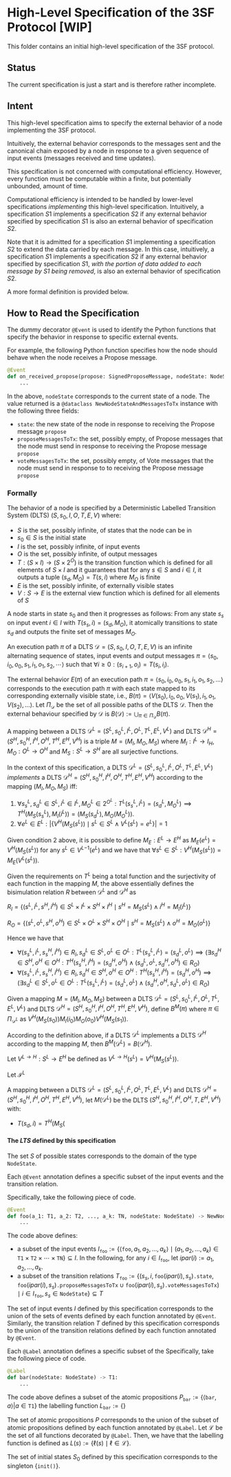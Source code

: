 # High-Level Specification of the 3SF Protocol [WIP]

This folder contains an initial high-level specification of the 3SF protocol.

## Status

The current specification is just a start and is therefore rather incomplete.

## Intent

This high-level specification aims to specify the external behavior of a node implementing the 3SF protocol.

Intuitively, the external behavior corresponds to the messages sent and the canonical chain exposed by a node in response to a given sequence of input events (messages received and time updates).

This specification is not concerned with computational efficiency.
However, every function must be computable within a finite, but potentially unbounded, amount of time.

Computational efficiency is intended to be handled by lower-level specifications _implementing_ this high-level specification.
Intuitively, a specification $S1$ implements a specification $S2$ if any external behavior specified by specification $S1$ is also an external behavior of specification $S2$.

Note that it is admitted for a specification $S1$ implementing a specification $S2$ to extend the data carried by each message.
In this case, intuitively, a specification $S1$ implements a specification $S2$ if any external behavior specified by specification $S1$, _with the portion of data added to each message by $S1$ being removed_, is also an external behavior of specification $S2$.

A more formal definition is provided below.



## How to Read the Specification

The dummy decorator `@Event` is used to identify the Python functions that specify the behavior in response to specific external events.

For example, the following Python function specifies how the node should behave when the node receives a Propose message.

```python
@Event
def on_received_propose(propose: SignedProposeMessage, nodeState: NodeState) -> NewNodeStateAndMessagesToTx:
    ...
```

In the above, `nodeState` corresponds to the current state of a node.
The value returned is a `@dataclass NewNodeStateAndMessagesToTx` instance with the following three fields:

- `state`: the new state of the node in response to receiving the Propose message `propose`
- `proposeMessagesToTx`: the set, possibly empty, of Propose messages that the node must send in response  to receiving the Propose message `propose`
- `voteMessagesToTx`: the set, possibly empty, of Vote messages that the node must send in response to  to receiving the Propose message `propose`

### Formally

<!-- The behavior of a node is specified as a Labelled Transition System $LTS = (S, S_0, I, O, P, T, L)$ where:

- $S$ is the set, possibly infinite, of states that the node can be in
- $S_0 \subseteq S$ is the set of possible initial states
- $I$ is the set, possibly infinite, of input events
- $O$ is the set, possibly infinite, of output messages
- $P$ is the set, possibly infinite, of atomic propositions associated with each state
- $T \subseteq S \times I \times S \times 2^O$ is the transition relation
- $L: S \to 2^P$ is the labelling function

A node starts in one of the possible initial states $S_0$.
A node in state $s_s$, on input event $i \in I$, it can atomically move to any state $s_d$ and output any finite set of messages $M_O$ such that that $(s_s, i, s_d, M_O) \in T$.

An execution path $\pi$ of $LTS$ is any possibly infinite sequence of states, input events $\pi = s_0 i_0 o_0 s_1 i_1 o_1 \cdots s_k i_k o_k s_{k+1}$ such that
- $s_o \in S_0$
- $\forall i \in [0, k]: (s_i, i_i, s_{i+1}, o_i) \in T$.

The external behavior $E(\pi)$ of an execution path $\pi = s_0 i_0 o_0 s_1 i_1 o_1 \cdots s_k i_k o_k s_{k+1}$ corresponds to the execution path $\pi$ with each state replaced by its label, i.e., $E(\pi) = \pi = L(s_0) i_0 o_0 L(s_1) i_1 o_1 \cdots L(s_k) i_k o_k L(s_{k+1})$.
Let $\Pi_{LTS}$ be the set of all possible paths of the labelled transition system $LTS$.
Then the external behaviour specified by $LTS$ is $E_{LTS} := \bigcup_{\pi \in \Pi} E(\pi)$. -->


The behavior of a node is specified by a Deterministic Labelled Transition System (DLTS) $(S, s_0, I, O, T, E, V)$ where:

- $S$ is the set, possibly infinite, of states that the node can be in
- $s_0 \in S$ is the initial state
- $I$ is the set, possibly infinite, of input events
- $O$ is the set, possibly infinite, of output messages
- $T: (S \times I) \to (S \times 2^O)$ is the transition function which is defined for all elements of $S \times I$ and it guarantees that for any $s \in S$ and $i \in I$, it outputs a tuple $(s_d, M_O) = T(s, i)$ where $M_O$ is finite
- $E$ is the set, possibly infinite, of externally visible states
- $V: S \to E$ is the external view function which is defined for all elements of $S$

A node starts in state $s_0$ and then it progresses as follows:
From any state $s_s$ on input event $i \in I$ with $T(s_s, i) = (s_d, M_O)$, it atomically transitions to state $s_d$ and outputs the finite set of messages $M_O$.

An execution path $\pi$ of a DLTS $\mathcal{D} = (S, s_0, I, O, T, E, V)$ is an infinite alternating sequence of states, input events and output messages $\pi = \langle s_0, i_0, o_0, s_1, i_1, o_1, s_2, \cdots  \rangle$ such that $\forall i \geq 0:  (s_{i+1}, o_i) = T(s_i, i_i)$.

The external behavior $E(\pi)$ of an execution path $\pi = \langle s_0, i_0, o_0, s_1, i_1, o_1, s_2, \ldots  \rangle$ corresponds to the execution path $\pi$ with each state mapped to its corresponding externally visible state, i.e., $B(\pi) =  \langle V(s_0), i_0, o_0, V(s_1), i_1, o_1, V(s_2), \ldots \rangle$.
Let $\Pi_\mathcal{{D}}$ be the set of all possible paths of the DLTS $\mathcal{D}$.
Then the external behaviour specified by $\mathcal{D}$ is $B(\mathcal{D}) := \bigcup_{\pi \in \Pi_\mathcal{D}} B(\pi)$.

A mapping between a DLTS $\mathcal{D}^L = (S^L, s_0^L, I^L, O^L, T^L, E^L, V^L)$ and DLTS $\mathcal{D}^H = (S^H, s_0^H, I^H, O^H, T^H, E^H, V^H)$ is a triple $M = (M_I, M_O, M_S)$ where $M_I: I^L \to I_H$, $M_O: O^L \to O^H$ and $M_S: S^L \to S^H$ are all surjective functions.

In the context of this specification, a DLTS $\mathcal{D}^L = (S^L, s_0^L, I^L, O^L, T^L, E^L, V^L)$ _implements_ a DLTS $\mathcal{D}^H = (S^H, s_0^H, I^H, O^H, T^H, E^H, V^H)$ according to the mapping $(M_I, M_O, M_S)$ iff:

<!-- 1. $M_E(V^L(s_0^L)) = V^H(s_0^H)$ -->

1. $\forall s_s^L, s_d^L \in S^L, i^L \in I^L, M_O^L \in 2^{O^L}: T^L(s_s^L, i^L) = (s_d^L, M_O^L) \implies T^H(M_S(s_s^L), M_I(i^L)) = (M_S(s_d^L), M_O(M_O^L))$.
2. $\forall e^L \in E^L : |\{V^H(M_S(s^L)) \mid s^L \in S^L \land V^L(s^L) = e^L\}| = 1$

Given condition 2 above, it is possible to define $M_E: E^L \to E^H$ as $M_E(e^L) = V^H(M_S(s^L))$ for any $s^L \in {V^L}^{-1}(e^L)$ and we have that $\forall s^L \in S^L : V^H(M_S(s^L)) = M_E(V^L(s^L))$.


Given the requirements on $T^L$ being a total function and the surjectivity of each function in the mapping $M$, the above essentially defines the bisimulation relation $R$ between $\mathcal{D}^L$ and $\mathcal{D}^H$ as 

$R_I = \{ (s^L, i^L, s^H, i^H) \in S^L \times I^L  \times S^H \times I^H  \mid s^H=M_S(s^L) \land i^H = M_I(i^L)\}$

$R_O = \{ (s^L, o^L, s^H, o^H) \in S^L \times O^L \times S^H \times O^H \mid s^H=M_S(s^L)  \land o^H=M_O(o^L)\}$

Hence we have that
<!-- - $\forall (s_s^L, i^L, s_s^H, i^H) \in R_I, (s_d^L, o^L, s_d^H, o^H) \in R_O: T^L(s_s^L, i^L) = (s_d^L, o^L) \implies T^H(s_s^H, i^H) = (s_d^H, o^H)$ -->
- $\forall (s_s^L, i^L, s_s^H, i^H) \in R_I, s_d^L \in S^L, o^L \in O^L: T^L(s_s^L, i^L) = (s_d^L, o^L) \implies (\exists s_d^H \in S^H, o^H \in O^H: T^H(s_s^H, i^H) = (s_d^H, o^H) \land (s_d^L, o^L, s_d^H, o^H) \in R_O)$
- $\forall (s_s^L, i^L, s_s^H, i^H) \in R_I, s_d^H \in S^H, o^H \in O^H: T^H(s_s^H, i^H) = (s_d^H, o^H) \implies (\exists s_d^L \in S^L, o^L \in O^L: T^L(s_s^L, i^L) = (s_d^L, o^L) \land (s_d^H, o^H, s_d^L, o^L) \in R_O)$

Given a mapping $M=(M_I, M_O, M_S)$ between a DLTS $\mathcal{D}^L = (S^L, s_0^L, I^L, O^L, T^L, E^L, V^L)$ and DLTS $\mathcal{D}^H = (S^H, s_0^H, I^H, O^H, T^H, E^H, V^H)$, define $B^M(\pi)$ where $\pi \in \Pi_{\mathcal{D}^L}$ as $V^H(M_S(s_0))M_I(i_0)M_O(o_0)V^H(M_S(s_1))$.

According to the definition above, if a DLTS $\mathcal{D}^L$ implements a DLTS $\mathcal{D}^H$ according to the mapping $M$, then $B^M(\mathcal{D}^L) = B(\mathcal{D}^H)$.


Let $V^{L \to H}:S^L \to E^H$ be defined as $V^{L \to H}(s^L) = V^H(M_S(s^L))$.



Let $\mathcal{I}^L$

A mapping between a DLTS $\mathcal{D}^L = (S^L, s_0^L, I^L, O^L, T^L, E^L, V^L)$ and DLTS $\mathcal{D}^H  = (S^H, s_0^H, I^H, O^H, T^H, E^H, V^H)$, let $M(\mathcal{D}^L)$ be the DLTS $(S^H, s_0^H, I^H, O^H, T, E^H, V^H)$ with:

- $T(s_d, i) = T^H(M_S($

#### The $LTS$ defined by this specification

The set $S$ of possible states corresponds to the domain of the type $\texttt{NodeState}$.

Each `@Event` annotation defines a specific subset of the input events and the transition relation.

Specifically, take the following piece of code.

```python
@Event
def foo(a_1: T1, a_2: T2, ..., a_k: TN, nodeState: NodeState) -> NewNodeStateAndMessagesToTx:
    ...
```
The code above defines:

- a subset of the input events $I_{\texttt{foo}} := \{\langle \texttt{foo}, a_1, a_2, \ldots, a_k \rangle \mid (a_1, a_2, \ldots, a_k) \in \texttt{T1} \times \texttt{T2} \times \cdots \times \texttt{TN} \} \subseteq I$. In the following, for any $i \in I_{\texttt{foo}}$, let $ipar(i) := a_1, a_2, \ldots, a_k$.
- a subset of the transition relations $T_{\texttt{foo}} := \left\{(s_s, i, \texttt{foo}(ipar(i), s_s)\texttt{.state}, \texttt{foo}(ipar(i), s_s)\texttt{.proposeMessagesToTx} \cup \texttt{foo}(ipar(i), s_s)\texttt{.voteMessagesToTx}) \mid i \in I_{\texttt{foo}}, s_s \in \texttt{NodeState} \right\} \subseteq T$


The set of input events $I$ defined by this specification corresponds to the union of the sets of events defined by each function annotated by `@Event`.
Similarly, the transition relation $T$ defined by this specification corresponds to the union of the transition relations defined by each function annotated by `@Event`.

Each `@Label` annotation defines a specific subset of the 
Specifically, take the following piece of code.

```python
@Label
def bar(nodeState: NodeState) -> T1:
    ...
```
The code above defines a subset of the atomic propositions $P_\texttt{bar} := \{\langle \texttt{bar}, a\rangle | a \in \texttt{T1}\}$
 the labelling function $L_\texttt{bar} := \{ \}$

The set of atomic propositions $P$ corresponds to the union of the subset of atomic propositions defined by each function annotated by `@Label`.
Let $\mathcal{L}$ be the set of all functions decorated by `@Label`.
Then, we have that the labelling function is defined as $L(s) := \{\ell(s) \mid \ell \in \mathcal{L} \}$.

The set of initial states $S_0$ defined by this specification corresponds to the singleton $\{\texttt{init()}\}$.
